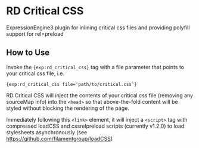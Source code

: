 # RD Critical CSS
ExpressionEngine3 plugin for inlining critical css files and providing polyfill support for rel=preload

## How to Use

Invoke the `{exp:rd_critical_css}` tag with a file parameter that points to your critical css file, i.e.

```
{exp:rd_critical_css file='path/to/critical.css'}
```

RD Critical CSS will inject the contents of your critical css file (removing any sourceMap info) into the `<head>` so that above-the-fold content will be styled without blocking the rendering of the page.

Immediately following this `<link>` element, it will inject a `<script>` tag with compressed loadCSS and cssrelpreload scripts (currently v1.2.0) to load stylesheets asynchronously (see https://github.com/filamentgroup/loadCSS)